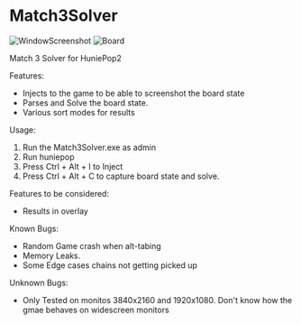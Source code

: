 # Match3Solver

![WindowScreenshot](https://i.imgur.com/97MEtvU.jpg)
![Board](https://i.imgur.com/CLusuxr.jpg)

Match 3 Solver for HuniePop2

Features:
- Injects to the game to be able to screenshot the board state
- Parses and Solve the board state.
- Various sort modes for results

Usage:
1) Run the Match3Solver.exe as admin
2) Run huniepop
3) Press Ctrl + Alt + I to Inject
4) Press Ctrl + Alt + C to capture board state and solve.

Features to be considered:
- Results in overlay

Known Bugs:
- Random Game crash when alt-tabing
- Memory Leaks.
- Some Edge cases chains not getting picked up

Unknown Bugs:
- Only Tested on monitos 3840x2160 and 1920x1080. Don't know how the gmae behaves on widescreen monitors
